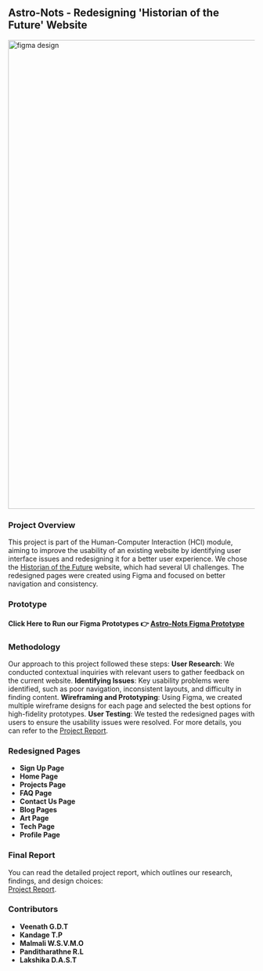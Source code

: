 
## Astro-Nots - Redesigning 'Historian of the Future' Website

<img width="955" alt="figma design" src="https://github.com/user-attachments/assets/a60ada46-e9eb-4d35-a8ea-f890463b024a">

### Project Overview

This project is part of the Human-Computer Interaction (HCI) module, aiming to improve the usability of an existing website by identifying user interface issues and redesigning it for a better user experience. We chose the [Historian of the Future](https://www.historianofthefuturex.com/) website, which had several UI challenges. The redesigned pages were created using Figma and focused on better navigation and consistency.

### Prototype
#### Click Here to Run our Figma Prototypes 👉  [Astro-Nots Figma Prototype](https://www.figma.com/design/TYhNUzHNGKSRWJpjKAa9dZ/HCI-Project--(Astro-Nots)?node-id=0-1&t=a0yTHUBeHDkZTKcX-1)

### Methodology

Our approach to this project followed these steps:
**User Research**: We conducted contextual inquiries with relevant users to gather feedback on the current website.
**Identifying Issues**: Key usability problems were identified, such as poor navigation, inconsistent layouts, and difficulty in finding content.
**Wireframing and Prototyping**: Using Figma, we created multiple wireframe designs for each page and selected the best options for high-fidelity prototypes.
**User Testing**: We tested the redesigned pages with users to ensure the usability issues were resolved.
For more details, you can refer to the [Project Report](https://github.com/user-attachments/files/17636869/HCI_Report.pdf).
### Redesigned Pages
- **Sign Up Page**
- **Home Page**
- **Projects Page**
- **FAQ Page**
- **Contact Us Page**
- **Blog Pages**
- **Art Page**
- **Tech Page**
- **Profile Page**


### Final Report

You can read the detailed project report, which outlines our research, findings, and design choices:  
[Project Report](https://github.com/user-attachments/files/17636869/HCI_Report.pdf).


### Contributors

- **Veenath G.D.T**
- **Kandage T.P** 
- **Malmali W.S.V.M.O** 
- **Panditharathne R.L** 
- **Lakshika D.A.S.T**

